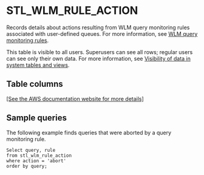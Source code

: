 # STL\_WLM\_RULE\_ACTION<a name="r_STL_WLM_RULE_ACTION"></a>

Records details about actions resulting from WLM query monitoring rules associated with user\-defined queues\. For more information, see [WLM query monitoring rules](cm-c-wlm-query-monitoring-rules.md)\.

This table is visible to all users\. Superusers can see all rows; regular users can see only their own data\. For more information, see [Visibility of data in system tables and views](c_visibility-of-data.md)\.

## Table columns<a name="r_STL_WLM_RULE_ACTION-table-columns"></a>

[\[See the AWS documentation website for more details\]](http://docs.aws.amazon.com/redshift/latest/dg/r_STL_WLM_RULE_ACTION.html)

## Sample queries<a name="r_STL_WLM_RULE_ACTION-sample-queries"></a>

The following example finds queries that were aborted by a query monitoring rule\.

```
Select query, rule
from stl_wlm_rule_action 
where action = 'abort'
order by query;
```